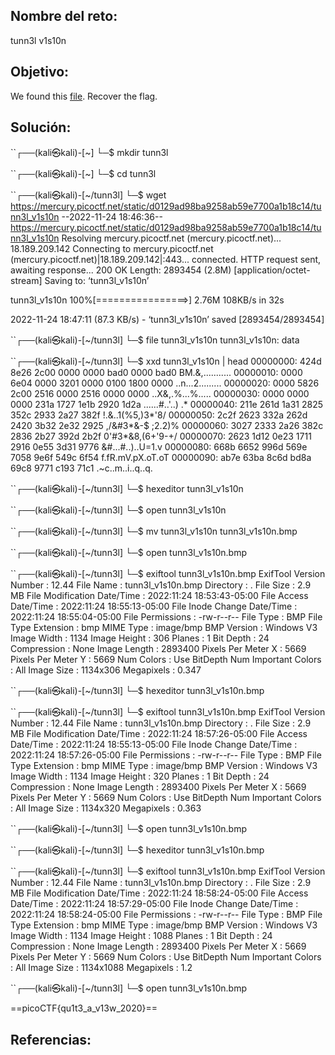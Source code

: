 ## Nombre del reto:
tunn3l v1s10n

## Objetivo:
We found this [file](https://mercury.picoctf.net/static/d0129ad98ba9258ab59e7700a1b18c14/tunn3l_v1s10n). Recover the flag.

## Solución:
``┌──(kali㉿kali)-[~]
└─$ mkdir tunn3l    
                                                                             
``┌──(kali㉿kali)-[~]
└─$ cd tunn3l 
                                                                             
``┌──(kali㉿kali)-[~/tunn3l]
└─$ wget https://mercury.picoctf.net/static/d0129ad98ba9258ab59e7700a1b18c14/tunn3l_v1s10n
--2022-11-24 18:46:36--  https://mercury.picoctf.net/static/d0129ad98ba9258ab59e7700a1b18c14/tunn3l_v1s10n
Resolving mercury.picoctf.net (mercury.picoctf.net)... 18.189.209.142
Connecting to mercury.picoctf.net (mercury.picoctf.net)|18.189.209.142|:443... connected.
HTTP request sent, awaiting response... 200 OK
Length: 2893454 (2.8M) [application/octet-stream]
Saving to: ‘tunn3l_v1s10n’

tunn3l_v1s10n       100%[================>]   2.76M   108KB/s    in 32s     

2022-11-24 18:47:11 (87.3 KB/s) - ‘tunn3l_v1s10n’ saved [2893454/2893454]

                                                                             
``┌──(kali㉿kali)-[~/tunn3l]
└─$ file tunn3l_v1s10n 
tunn3l_v1s10n: data
                                                                             
``┌──(kali㉿kali)-[~/tunn3l]
└─$ xxd tunn3l_v1s10n | head
00000000: 424d 8e26 2c00 0000 0000 bad0 0000 bad0  BM.&,...........
00000010: 0000 6e04 0000 3201 0000 0100 1800 0000  ..n...2.........
00000020: 0000 5826 2c00 2516 0000 2516 0000 0000  ..X&,.%...%.....
00000030: 0000 0000 0000 231a 1727 1e1b 2920 1d2a  ......#..'..) .*
00000040: 211e 261d 1a31 2825 352c 2933 2a27 382f  !.&..1(%5,)3*'8/
00000050: 2c2f 2623 332a 262d 2420 3b32 2e32 2925  ,/&#3*&-$ ;2.2)%
00000060: 3027 2333 2a26 382c 2836 2b27 392d 2b2f  0'#3*&8,(6+'9-+/
00000070: 2623 1d12 0e23 1711 2916 0e55 3d31 9776  &#...#..)..U=1.v
00000080: 668b 6652 996d 569e 7058 9e6f 549c 6f54  f.fR.mV.pX.oT.oT
00000090: ab7e 63ba 8c6d bd8a 69c8 9771 c193 71c1  .~c..m..i..q..q.
                                                                             
``┌──(kali㉿kali)-[~/tunn3l]
└─$ hexeditor tunn3l_v1s10n              
                                                                             
``┌──(kali㉿kali)-[~/tunn3l]
└─$ open tunn3l_v1s10n 
                                                                             
``┌──(kali㉿kali)-[~/tunn3l]
└─$ mv tunn3l_v1s10n tunn3l_v1s10n.bmp
                                                                             
``┌──(kali㉿kali)-[~/tunn3l]
└─$ open tunn3l_v1s10n.bmp 
                                                                             
``┌──(kali㉿kali)-[~/tunn3l]
└─$ exiftool tunn3l_v1s10n.bmp 
ExifTool Version Number         : 12.44
File Name                       : tunn3l_v1s10n.bmp
Directory                       : .
File Size                       : 2.9 MB
File Modification Date/Time     : 2022:11:24 18:53:43-05:00
File Access Date/Time           : 2022:11:24 18:55:13-05:00
File Inode Change Date/Time     : 2022:11:24 18:55:04-05:00
File Permissions                : -rw-r--r--
File Type                       : BMP
File Type Extension             : bmp
MIME Type                       : image/bmp
BMP Version                     : Windows V3
Image Width                     : 1134
Image Height                    : 306
Planes                          : 1
Bit Depth                       : 24
Compression                     : None
Image Length                    : 2893400
Pixels Per Meter X              : 5669
Pixels Per Meter Y              : 5669
Num Colors                      : Use BitDepth
Num Important Colors            : All
Image Size                      : 1134x306
Megapixels                      : 0.347
                                                                             
``┌──(kali㉿kali)-[~/tunn3l]
└─$ hexeditor tunn3l_v1s10n.bmp 
                                                                             
``┌──(kali㉿kali)-[~/tunn3l]
└─$ exiftool tunn3l_v1s10n.bmp 
ExifTool Version Number         : 12.44
File Name                       : tunn3l_v1s10n.bmp
Directory                       : .
File Size                       : 2.9 MB
File Modification Date/Time     : 2022:11:24 18:57:26-05:00
File Access Date/Time           : 2022:11:24 18:55:13-05:00
File Inode Change Date/Time     : 2022:11:24 18:57:26-05:00
File Permissions                : -rw-r--r--
File Type                       : BMP
File Type Extension             : bmp
MIME Type                       : image/bmp
BMP Version                     : Windows V3
Image Width                     : 1134
Image Height                    : 320
Planes                          : 1
Bit Depth                       : 24
Compression                     : None
Image Length                    : 2893400
Pixels Per Meter X              : 5669
Pixels Per Meter Y              : 5669
Num Colors                      : Use BitDepth
Num Important Colors            : All
Image Size                      : 1134x320
Megapixels                      : 0.363
                                                                             
``┌──(kali㉿kali)-[~/tunn3l]
└─$ open tunn3l_v1s10n.bmp    
                                                                             
``┌──(kali㉿kali)-[~/tunn3l]
└─$ hexeditor tunn3l_v1s10n.bmp
                                                                             
``┌──(kali㉿kali)-[~/tunn3l]
└─$ exiftool tunn3l_v1s10n.bmp 
ExifTool Version Number         : 12.44
File Name                       : tunn3l_v1s10n.bmp
Directory                       : .
File Size                       : 2.9 MB
File Modification Date/Time     : 2022:11:24 18:58:24-05:00
File Access Date/Time           : 2022:11:24 18:57:29-05:00
File Inode Change Date/Time     : 2022:11:24 18:58:24-05:00
File Permissions                : -rw-r--r--
File Type                       : BMP
File Type Extension             : bmp
MIME Type                       : image/bmp
BMP Version                     : Windows V3
Image Width                     : 1134
Image Height                    : 1088
Planes                          : 1
Bit Depth                       : 24
Compression                     : None
Image Length                    : 2893400
Pixels Per Meter X              : 5669
Pixels Per Meter Y              : 5669
Num Colors                      : Use BitDepth
Num Important Colors            : All
Image Size                      : 1134x1088
Megapixels                      : 1.2
                                                                             
``┌──(kali㉿kali)-[~/tunn3l]
└─$ open tunn3l_v1s10n.bmp 

==picoCTF{qu1t3_a_v13w_2020}==

## Referencias: